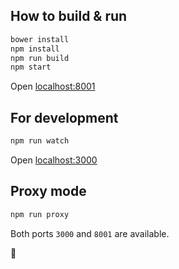 ## How to build & run

```bash
bower install
npm install
npm run build
npm start
```

Open [localhost:8001](http://localhost:8001/)

## For development

```bash
npm run watch
```

Open [localhost:3000](http://localhost:3000/)

## Proxy mode

```bash
npm run proxy
```

Both ports `3000` and `8001` are available.

:beers:
